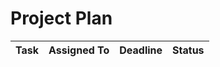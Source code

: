 # Project Plan

| Task | Assigned To | Deadline | Status |
|------|-------------|----------|--------|